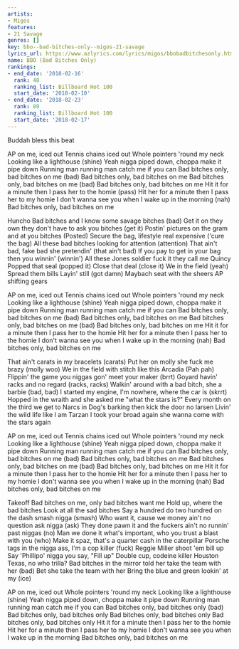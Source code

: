 ```yaml
---
artists:
- Migos
features:
- 21 Savage
genres: []
key: bbo--bad-bitches-only--migos-21-savage
lyrics_url: https://www.azlyrics.com/lyrics/migos/bbobadbitchesonly.html
name: BBO (Bad Bitches Only)
rankings:
- end_date: '2018-02-16'
  rank: 48
  ranking_list: Billboard Hot 100
  start_date: '2018-02-10'
- end_date: '2018-02-23'
  rank: 89
  ranking_list: Billboard Hot 100
  start_date: '2018-02-17'
---
```


Buddah bless this beat


AP on me, iced out
Tennis chains iced out
Whole pointers 'round my neck
Looking like a lighthouse (shine)
Yeah nigga piped down, choppa make it pipe down
Running man running man catch me if you can
Bad bitches only, bad bitches on me (bad)
Bad bitches only, bad bitches on me
Bad bitches only, bad bitches on me (bad)
Bad bitches only, bad bitches on me
Hit it for a minute then I pass her to the homie (pass)
Hit her for a minute then I pass her to my homie
I don't wanna see you when I wake up in the morning (nah)
Bad bitches only, bad bitches on me


Huncho
Bad bitches and I know some savage bitches (bad)
Get it on they own they don't have to ask you bitches (get it)
Postin' pictures on the gram and at you bitches (Posted)
Secure the bag, lifestyle real expensive ('cure the bag)
All these bad bitches looking for attention (attention)
That ain't bad, fake bad she pretendin' (that ain't bad)
If you pay to get in your bag then you winnin' (winnin')
All these Jones soldier fuck it they call me Quincy
Popped that seal (popped it)
Close that deal (close it)
We in the field (yeah)
Spread them bills
Layin' still (got damn)
Maybach seat with the sheers
AP shifting gears


AP on me, iced out
Tennis chains iced out
Whole pointers 'round my neck
Looking like a lighthouse (shine)
Yeah nigga piped down, choppa make it pipe down
Running man running man catch me if you can
Bad bitches only, bad bitches on me (bad)
Bad bitches only, bad bitches on me
Bad bitches only, bad bitches on me (bad)
Bad bitches only, bad bitches on me
Hit it for a minute then I pass her to the homie
Hit her for a minute then I pass her to the homie
I don't wanna see you when I wake up in the morning (nah)
Bad bitches only, bad bitches on me


That ain't carats in my bracelets (carats)
Put her on molly she fuck me brazy (molly woo)
We in the field with stitch like this Arcadia (Pah pah)
Flippin' the game you niggas gon' meet your maker (brrt)
Goyard havin' racks and no regard (racks, racks)
Walkin' around with a bad bitch, she a barbie (bad, bad)
I started my engine, I'm nowhere, where the car is (skrrt)
Hopped in the wraith and she asked me "what the stars is?"
Every month on the third we get to Narcs in
Dog's barking then kick the door no larsen
Livin' the wild life like I am Tarzan
I took your broad again she wanna come with the stars again


AP on me, iced out
Tennis chains iced out
Whole pointers 'round my neck
Looking like a lighthouse (shine)
Yeah nigga piped down, choppa make it pipe down
Running man running man catch me if you can
Bad bitches only, bad bitches on me (bad)
Bad bitches only, bad bitches on me
Bad bitches only, bad bitches on me (bad)
Bad bitches only, bad bitches on me
Hit it for a minute then I pass her to the homie
Hit her for a minute then I pass her to my homie
I don't wanna see you when I wake up in the morning (nah)
Bad bitches only, bad bitches on me


Takeoff
Bad bitches on me, only bad bitches want me
Hold up, where the bad bitches
Look at all the sad bitches
Say a hundred do two hundred on the dash smash nigga (smash)
Who want it, cause we money ain't no question ask nigga (ask)
They done pawn it and the fuckers ain't no runnin' past niggas (no)
Man we done it what's important, who you trust a blast with you (who)
Make it spaz, that's a quarter cash in the caterpillar
Porsche tags in the nigga ass, I'm a cop killer (fuck)
Reggie Miller shoot 'em bill up
Say 'Phillipo' nigga you say, "Fill up"
Double cup, codeine killer
Houston Texas, no who trilla?
Bad bitches in the mirror told her take the team with her (bad)
Bet she take the team with her
Bring the blue and green lookin' at my (ice)


AP on me, iced out
Whole pointers 'round my neck
Looking like a lighthouse (shine)
Yeah nigga piped down, choppa make it pipe down
Running man running man catch me if you can
Bad bitches only, bad bitches only (bad)
Bad bitches only, bad bitches only
Bad bitches only, bad bitches only
Bad bitches only, bad bitches only
Hit it for a minute then I pass her to the homie
Hit her for a minute then I pass her to my homie
I don't wanna see you when I wake up in the morning
Bad bitches only, bad bitches on me



